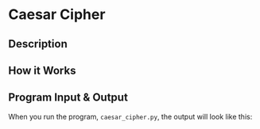 # Caesar Cipher

## Description



## How it Works



## Program Input & Output

When you run the program, `caesar_cipher.py`, the output will look like this:

```
```